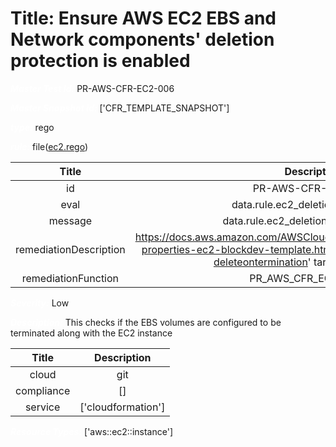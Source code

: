 



# Title: Ensure AWS EC2 EBS and Network components' deletion protection is enabled


***<font color="white">Master Test Id:</font>*** PR-AWS-CFR-EC2-006

***<font color="white">Master Snapshot Id:</font>*** ['CFR_TEMPLATE_SNAPSHOT']

***<font color="white">type:</font>*** rego

***<font color="white">rule:</font>*** file([ec2.rego])  
  
  
  
  

|Title|Description|
| :---: | :---: |
|id|PR-AWS-CFR-EC2-006|
|eval|data.rule.ec2_deletion_termination|
|message|data.rule.ec2_deletion_termination_err|
|remediationDescription|https://docs.aws.amazon.com/AWSCloudFormation/latest/UserGuide/aws-properties-ec2-blockdev-template.html#cfn-ec2-blockdev-template-deleteontermination' target='_blank'>here</a>|
|remediationFunction|PR_AWS_CFR_EC2_006.py|


***<font color="white">Severity:</font>*** Low

***<font color="white">Description:</font>*** This checks if the EBS volumes are configured to be terminated along with the EC2 instance  
  
  

|Title|Description|
| :---: | :---: |
|cloud|git|
|compliance|[]|
|service|['cloudformation']|


***<font color="white">Resource Types:</font>*** ['aws::ec2::instance']


[ec2.rego]: https://github.com/prancer-io/prancer-compliance-test/tree/master/aws/iac/ec2.rego
